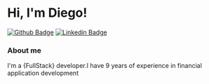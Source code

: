 # Hi, I'm Diego! 

[![Github Badge](https://img.shields.io/badge/-Github-000?style=flat-square&logo=Github&logoColor=white&link=https://github.com/diego-c-silva)](https://github.com/diego-c-silva)
[![Linkedin Badge](https://img.shields.io/badge/-LinkedIn-blue?style=flat-square&logo=Linkedin&logoColor=white&link=https://www.linkedin.com/in/diego-coelho-da-silva/)](https://www.linkedin.com/in/diego-coelho-da-silva/)

### About me
I'm a {FullStack} developer.I have 9 years of experience in financial application development
